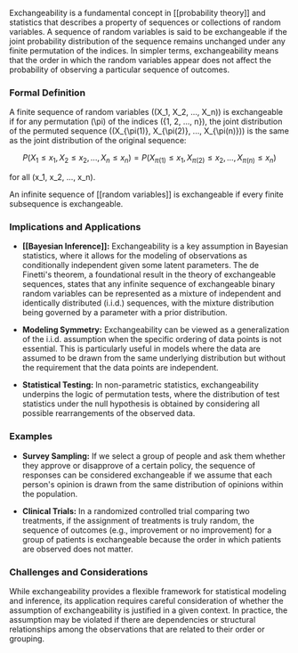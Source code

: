 Exchangeability is a fundamental concept in [[probability theory]] and statistics that describes a property of sequences or collections of random variables. A sequence of random variables is said to be exchangeable if the joint probability distribution of the sequence remains unchanged under any finite permutation of the indices. In simpler terms, exchangeability means that the order in which the random variables appear does not affect the probability of observing a particular sequence of outcomes.

### Formal Definition

A finite sequence of random variables \((X_1, X_2, ..., X_n)\) is exchangeable if for any permutation \(\pi\) of the indices \(\{1, 2, ..., n\}\), the joint distribution of the permuted sequence \((X_{\pi(1)}, X_{\pi(2)}, ..., X_{\pi(n)})\) is the same as the joint distribution of the original sequence:

$$
P(X_1 \leq x_1, X_2 \leq x_2, ..., X_n \leq x_n) = P(X_{\pi(1)} \leq x_1, X_{\pi(2)} \leq x_2, ..., X_{\pi(n)} \leq x_n)
$$

for all \(x_1, x_2, ..., x_n\).

An infinite sequence of [[random variables]] is exchangeable if every finite subsequence is exchangeable.

### Implications and Applications

- **[[Bayesian Inference]]:** Exchangeability is a key assumption in Bayesian statistics, where it allows for the modeling of observations as conditionally independent given some latent parameters. The de Finetti's theorem, a foundational result in the theory of exchangeable sequences, states that any infinite sequence of exchangeable binary random variables can be represented as a mixture of independent and identically distributed (i.i.d.) sequences, with the mixture distribution being governed by a parameter with a prior distribution.

- **Modeling Symmetry:** Exchangeability can be viewed as a generalization of the i.i.d. assumption when the specific ordering of data points is not essential. This is particularly useful in models where the data are assumed to be drawn from the same underlying distribution but without the requirement that the data points are independent.

- **Statistical Testing:** In non-parametric statistics, exchangeability underpins the logic of permutation tests, where the distribution of test statistics under the null hypothesis is obtained by considering all possible rearrangements of the observed data.

### Examples

- **Survey Sampling:** If we select a group of people and ask them whether they approve or disapprove of a certain policy, the sequence of responses can be considered exchangeable if we assume that each person's opinion is drawn from the same distribution of opinions within the population.

- **Clinical Trials:** In a randomized controlled trial comparing two treatments, if the assignment of treatments is truly random, the sequence of outcomes (e.g., improvement or no improvement) for a group of patients is exchangeable because the order in which patients are observed does not matter.

### Challenges and Considerations

While exchangeability provides a flexible framework for statistical modeling and inference, its application requires careful consideration of whether the assumption of exchangeability is justified in a given context. In practice, the assumption may be violated if there are dependencies or structural relationships among the observations that are related to their order or grouping.